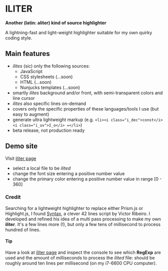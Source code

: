 # ILITER

__Another (latin: aliter) kind of source highlighter__

A lightning-fast and light-weight highlighter suitable for my own quirky coding style.


## Main features

+ _ilites_ (sic) only the following sources:
  * JavaScript
  * CSS stylesheets (...soon)
  * HTML (...soon)
  * Nunjucks templates (...soon)
+ smartly _ilites_ background and/or front, with semi-transparent colors and line cursor
+ _ilites_ also specific lines on-demand
+ covers only the specific properties of these languages/tools I use (but easy to augment)
+ generate ultra lightweight markup (e.g. `<li><i class="i_dec">const</i> <i class="i_uv">I_o</i> =</li>`)
+ beta release, not production ready


## Demo site

VIsit [iliter page]

+ select a local file to be _ilited_
+ change the font size entering a positive number value
+ change the primary color entering a positive number value in range [0 - 360]


### Credit

Searching for a lightweight highlighter to replace either Prism.js or Highlight.js, I found [Syntax], a clever 42 lines script by Victor Ribeiro. I developed and refined his idea of a multi pass processing to make my own __iliter__. It's a few lines more (!), but only a few tens of millisecond to process hundred of lines.

#### Tip

Have a look at [iliter page] and inspect the console to see which **RegExp** are used and the amount of milliseconds to process the _ilited_ file: should be roughly around ten lines per millisecond (on my i7-6600 CPU computer).


[iliter page]: https://iliter.netlify.app
[Syntax]: https://github.com/victorqribeiro/syntax